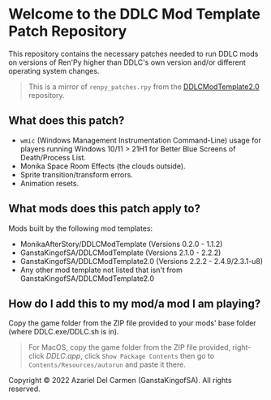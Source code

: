 # Welcome to the DDLC Mod Template Patch Repository

This repository contains the necessary patches needed to run DDLC mods on versions of Ren'Py higher than DDLC's own version and/or different operating system changes. 
> This is a mirror of `renpy_patches.rpy` from the [DDLCModTemplate2.0](https://github.com/GanstaKingofSA/DDLCModTemplate2.0) repository.

## What does this patch?
- `wmic` (Windows Management Instrumentation Command-Line) usage for players running Windows 10/11 > 21H1 for Better Blue Screens of Death/Process List.
- Monika Space Room Effects (the clouds outside).
- Sprite transition/transform errors.
- Animation resets.

## What mods does this patch apply to?
Mods built by the following mod templates:
   - MonikaAfterStory/DDLCModTemplate (Versions 0.2.0 - 1.1.2)
   - GanstaKingofSA/DDLCModTemplate (Versions 2.1.0 - 2.2.2)
   - GanstaKingofSA/DDLCModTemplate2.0 (Versions 2.2.2 - 2.4.9/2.3.1-u8)
   - Any other mod template not listed that isn't from GanstaKingofSA/DDLCModTemplate2.0

## How do I add this to my mod/a mod I am playing?
Copy the game folder from the ZIP file provided to your mods' base folder (where DDLC.exe/DDLC.sh is in).
> For MacOS, copy the game folder from the ZIP file provided, right-click *DDLC.app*, click `Show Package Contents` then go to `Contents/Resources/autorun` and paste it there.

Copyright © 2022 Azariel Del Carmen (GanstaKingofSA). All rights reserved.
